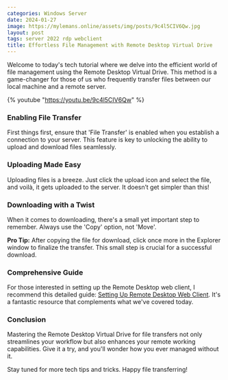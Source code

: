```yaml
---
categories: Windows Server
date: 2024-01-27
image: https://mylemans.online/assets/img/posts/9c4l5CIV6Qw.jpg
layout: post
tags: server 2022 rdp webclient
title: Effortless File Management with Remote Desktop Virtual Drive
---
```


Welcome to today's tech tutorial where we delve into the efficient world of file management using the Remote Desktop Virtual Drive. This method is a game-changer for those of us who frequently transfer files between our local machine and a remote server.

{% youtube "https://youtu.be/9c4l5CIV6Qw" %}

### Enabling File Transfer

First things first, ensure that 'File Transfer' is enabled when you establish a connection to your server. This feature is key to unlocking the ability to upload and download files seamlessly.

### Uploading Made Easy

Uploading files is a breeze. Just click the upload icon and select the file, and voilà, it gets uploaded to the server. It doesn’t get simpler than this!

### Downloading with a Twist

When it comes to downloading, there's a small yet important step to remember. Always use the 'Copy' option, not 'Move'. 

**Pro Tip:** After copying the file for download, click once more in the Explorer window to finalize the transfer. This small step is crucial for a successful download.

### Comprehensive Guide

For those interested in setting up the Remote Desktop web client, I recommend this detailed guide: [Setting Up Remote Desktop Web Client](https://mylemans.online/posts/RemoteDesktopPart5/). It's a fantastic resource that complements what we've covered today.

### Conclusion

Mastering the Remote Desktop Virtual Drive for file transfers not only streamlines your workflow but also enhances your remote working capabilities. Give it a try, and you'll wonder how you ever managed without it.

Stay tuned for more tech tips and tricks. Happy file transferring!